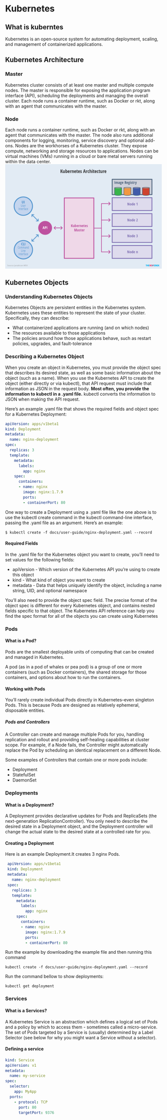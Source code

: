 # Kubernetes

## What is kuberntes
Kubernetes is an open-source system for automating deployment, scaling, and management of containerized applications.

## Kubernetes Architecture

### Master
Kubernetes cluster consists of at least one master and multiple compute nodes. The master is responsible for exposing the application program interface (API), scheduling the deployments and managing  the overall cluster. Each node runs a container runtime, such as Docker or rkt, along with an agent that communicates with the master. 

### Node
Each node runs a container runtime, such as Docker or rkt, along with an agent that communicates with the master. The node also runs additional components for logging, monitoring, service discovery and optional add-ons. Nodes are the workhorses of a Kubernetes cluster. They expose compute, networking and storage resources to applications. Nodes can be virtual machines (VMs) running in a cloud or bare metal servers running within the data center.
![Kubernetes Architecture](images/0.png)

## Kubernetes Objects

### Understanding Kubernetes Objects
Kubernetes Objects are persistent entities in the Kubernetes system. Kubernetes uses these entities to represent the state of your cluster. Specifically, they can describe:
* What containerized applications are running (and on which nodes)
* The resources available to those applications
* The policies around how those applications behave, such as restart policies, upgrades, and fault-tolerance

### Describing a Kubernetes Object
When you create an object in Kubernetes, you must provide the object spec that describes its desired state, as well as some basic information about the object (such as a name). When you use the Kubernetes API to create the object (either directly or via kubectl), that API request must include that information as JSON in the request body. **Most often, you provide the information to kubectl in a .yaml file.** kubectl converts the information to JSON when making the API request.

Here’s an example .yaml file that shows the required fields and object spec for a Kubernetes Deployment:

```yaml
apiVersion: apps/v1beta1
kind: Deployment
metadata:
  name: nginx-deployment
spec:
  replicas: 3
  template:
    metadata:
      labels:
        app: nginx
    spec:
      containers:
      - name: nginx
        image: nginx:1.7.9
        ports:
        - containerPort: 80
```

One way to create a Deployment using a .yaml file like the one above is to use the kubectl create command in the kubectl command-line interface, passing the .yaml file as an argument. Here’s an example:

```
$ kubectl create -f docs/user-guide/nginx-deployment.yaml --record
```

####  Required Fields
In the .yaml file for the Kubernetes object you want to create, you’ll need to set values for the following fields:
* apiVersion - Which version of the Kubernetes API you’re using to create this object
* kind - What kind of object you want to create
* metadata - Data that helps uniquely identify the object, including a name string, UID, and optional namespace

You’ll also need to provide the object spec field. The precise format of the object spec is different for every Kubernetes object, and contains nested fields specific to that object. The Kubernetes API reference can help you find the spec format for all of the objects you can create using Kubernetes

### Pods
#### What is a Pod?
Pods are the smallest deployable units of computing that can be created and managed in Kubernetes.

A pod (as in a pod of whales or pea pod) is a group of one or more containers (such as Docker containers), the shared storage for those containers, and options about how to run the containers.

#### Working with Pods
You’ll rarely create individual Pods directly in Kubernetes–even singleton Pods. This is because Pods are designed as relatively ephemeral, disposable entities.

##### Pods and Controllers
A Controller can create and manage multiple Pods for you, handling replication and rollout and providing self-healing capabilities at cluster scope. For example, if a Node fails, the Controller might automatically replace the Pod by scheduling an identical replacement on a different Node.

Some examples of Controllers that contain one or more pods include:
* Deployment
* StatefulSet
* DaemonSet

### Deployments
#### What is a Deployment?
A Deployment provides declarative updates for Pods and ReplicaSets (the next-generation ReplicationController). You only need to describe the desired state in a Deployment object, and the Deployment controller will change the actual state to the desired state at a controlled rate for you.

#### Creating a Deployment
Here is an example Deployment.It creates 3 nginx Pods.

```yaml
 apiVersion: apps/v1beta1
 kind: Deployment
 metadata:
   name: nginx-deployment
 spec:
   replicas: 3
   template:
     metadata:
       labels:
         app: nginx
     spec:
       containers:
       - name: nginx
         image: nginx:1.7.9
         ports:
         - containerPort: 80
```
Run the example by downloading the example file and then running this command
```shell
kubectl create -f docs/user-guide/nginx-deployment.yaml --record
```

Run the command bellow to show deployments:
```shell
kubectl get deployment
```

### Services
#### What is a Services?
A Kubernetes Service is an abstraction which defines a logical set of Pods and a policy by which to access them - sometimes called a micro-service. The set of Pods targeted by a Service is (usually) determined by a Label Selector (see below for why you might want a Service without a selector).

#### Defining a service
```yaml
kind: Service
apiVersion: v1
metadata:
  name: my-service
spec:
  selector:
    app: MyApp
  ports:
    - protocol: TCP
      port: 80
      targetPort: 9376
```